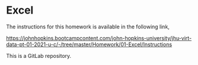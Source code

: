 # Excel
The instructions for this homework is available in the following link,

https://johnhopkins.bootcampcontent.com/john-hopkins-university/jhu-virt-data-pt-01-2021-u-c/-/tree/master/Homework/01-Excel/Instructions

This is a GitLab repository.

